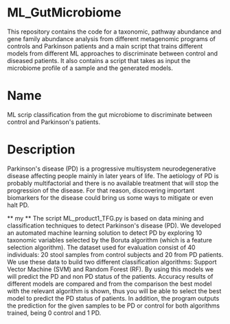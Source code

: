 # ML_GutMicrobiome
This repository contains the code for a taxonomic, pathway abundance and gene family abundance analysis from different metagenomic programs of controls and Parkinson patients and a main script that trains different models from different ML approaches to discriminate between control and diseased patients. It also contains a script that takes as input the microbiome profile of a sample and the generated models.

# Name
ML scrip classification from the gut microbiome to discriminate between control and Parkinson's patients.

# Description
Parkinson's disease (PD) is a progressive multisystem neurodegenerative disease affecting people mainly in later years of life. The aetiology of PD is probably multifactorial and there is no available treatment that will stop the progression of the disease. For that reason, discovering important biomarkers for the disease could bring us some ways to mitigate or even halt PD.


** my **
The script ML_product1_TFG.py is based on data mining and classification techniques to detect Parkinson's disease (PD). We developed an automated machine learning solution to detect PD by exploring 10 taxonomic variables selected by the Boruta algorithm (which is a feature selection algorithm). The dataset used for evaluation consist of 40 individuals: 20 stool samples from control subjects and 20 from PD patients.
We use these data to build two different classification algorithms: Support Vector Machine (SVM) and Random Forest (RF). By using this models we will predict the PD and non PD status of the patients.
Accuracy results of different models are compared and from the comparison the best model with the relevant algorithm is shown, thus you will be able to select the best model to predict the PD status of patients. In addition, the program outputs the prediction for the given samples to be PD or control for both algorithms trained, being 0 control and 1 PD.
